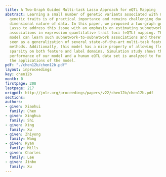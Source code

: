 ```yaml
---
title: A Two-Graph Guided Multi-task Lasso Approach for eQTL Mapping
abstract: Learning a small number of genetic variants associated with multiple complex
  genetic traits is of practical importance and remains challenging due to the high
  dimensional nature of data. In this paper, we proposed a two-graph guided multi-task
  Lasso to address this issue with an emphasis on estimating subnetwork-to-subnetwork
  associations in expression quantitative trait loci (eQTL) mapping. The proposed
  model can learn such subnetwork-to-subnetwork associations and therefore can be
  seen as a generalization of several state-of-the-art multi-task feature selection
  methods. Additionally, this model has a nice property of allowing flexible structured
  sparsity on both feature and label domains. Simulation study shows the improved
  performance of our model and a human eQTL data set is analyzed to further demonstrate
  the applications of the model.
pdf: "./chen12b/chen12b.pdf"
layout: inproceedings
key: chen12b
month: 0
firstpage: 208
lastpage: 217
origpdf: http://jmlr.org/proceedings/papers/v22/chen12b/chen12b.pdf
sections: 
authors:
- given: Xiaohui
  family: Chen
- given: Xinghua
  family: Shi
- given: Xing
  family: Xu
- given: Zhiyong
  family: Wang
- given: Ryan
  family: Mills
- given: Charles
  family: Lee
- given: Jinbo
  family: Xu
---
```

